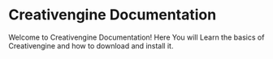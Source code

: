 # Creativengine Documentation

Welcome to Creativengine Documentation!
Here You will Learn the basics of Creativengine and how to download and install it.
